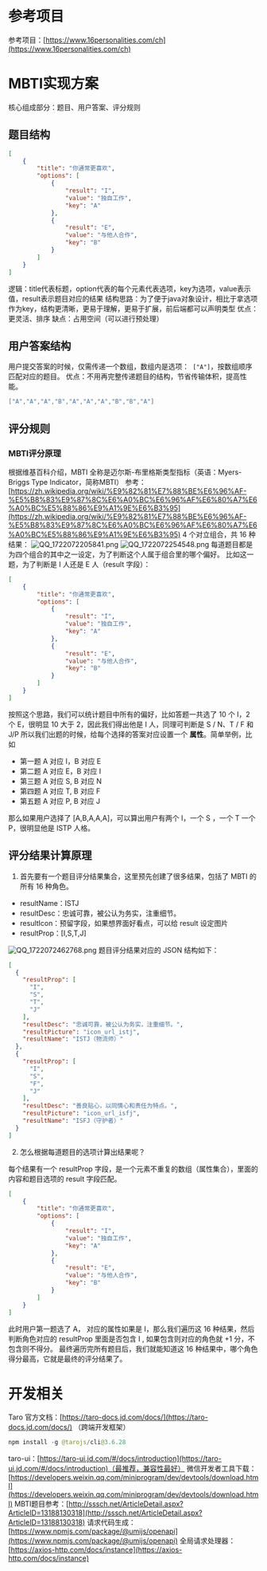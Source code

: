 # 参考项目
参考项目：[https://www.16personalities.com/ch](https://www.16personalities.com/ch)
# MBTI实现方案
核心组成部分：题目、用户答案、评分规则
## 题目结构
```json
[
    {
        "title": "你通常更喜欢",
        "options": [
            {
                "result": "I",
                "value": "独自工作",
                "key": "A"
            },
            {
                "result": "E",
                "value": "与他人合作",
                "key": "B"
            }
        ]
    }
]
```
逻辑：title代表标题，option代表的每个元素代表选项，key为选项，value表示值，result表示题目对应的结果
结构思路：为了便于java对象设计，相比于拿选项作为key，结构更清晰，更易于理解，更易于扩展，前后端都可以声明类型
优点：更灵活、排序
缺点：占用空间（可以进行预处理）
## 用户答案结构
用户提交答案的时候，仅需传递一个数组，数组内是选项：` ["A"]`，按数组顺序匹配对应的题目。
优点：不用再完整传递题目的结构，节省传输体积，提高性能。
```java
["A","A","A","B","A","A","A","B","B","A"]
```
## 评分规则
### MBTI评分原理
根据维基百科介绍，MBTI 全称是迈尔斯-布里格斯类型指标（英语：Myers-Briggs Type Indicator，简称MBTI）
参考：[https://zh.wikipedia.org/wiki/%E9%82%81%E7%88%BE%E6%96%AF-%E5%B8%83%E9%87%8C%E6%A0%BC%E6%96%AF%E6%80%A7%E6%A0%BC%E5%88%86%E9%A1%9E%E6%B3%95](https://zh.wikipedia.org/wiki/%E9%82%81%E7%88%BE%E6%96%AF-%E5%B8%83%E9%87%8C%E6%A0%BC%E6%96%AF%E6%80%A7%E6%A0%BC%E5%88%86%E9%A1%9E%E6%B3%95)
4 个对立组合，共 16 种结果：
 ![QQ_1722072205841.png](https://cdn.nlark.com/yuque/0/2024/png/40608915/1722072207970-65aebea3-1074-4ed4-a7f2-91f2d739dc1f.png#averageHue=%23fdfdfd&clientId=u74e06037-7560-4&from=paste&height=259&id=u5a2fb051&originHeight=259&originWidth=1170&originalType=binary&ratio=1&rotation=0&showTitle=false&size=100005&status=done&style=none&taskId=u21b9dad8-d7f2-4312-a4b8-71d8f4280b8&title=&width=1170)
![QQ_1722072254548.png](https://cdn.nlark.com/yuque/0/2024/png/40608915/1722072255175-d7cbe141-5093-4095-87db-7a6cc3714718.png#averageHue=%23e0e1e2&clientId=u74e06037-7560-4&from=paste&height=907&id=u85f93d82&originHeight=609&originWidth=580&originalType=binary&ratio=1&rotation=0&showTitle=false&size=69704&status=done&style=none&taskId=u292317a1-f554-4553-a56b-2a029f187a3&title=&width=864)
每道题目都是为四个组合的其中之一设定，为了判断这个人属于组合里的哪个偏好。
比如这一题，为了判断是 I 人还是 E 人（result 字段）：
```json
[
    {
        "title": "你通常更喜欢",
        "options": [
            {
                "result": "I",
                "value": "独自工作",
                "key": "A"
            },
            {
                "result": "E",
                "value": "与他人合作",
                "key": "B"
            }
        ]
    }
]
```
按照这个思路，我们可以统计题目中所有的偏好，比如答题一共选了 10 个 I，2 个 E，很明显 10 大于 2，因此我们得出他是 I 人，同理可判断是 S / N、T / F 和 J/P
所以我们出题的时候，给每个选择的答案对应设置一个 **属性**。简单举例，比如

- 第一题 A 对应 I，B 对应 E
- 第二题 A 对应 E，B 对应 I
- 第三题 A 对应 S, B 对应 N
- 第四题 A 对应 T, B 对应 F
- 第五题 A 对应 P, B 对应 J

那么如果用户选择了 [A,B,A,A,A]，可以算出用户有两个 I，一个 S ，一个 T 一个 P，很明显他是 ISTP 人格。
## 评分结果计算原理

1. 首先要有一个题目评分结果集合，这里预先创建了很多结果，包括了 MBTI 的所有 16 种角色。
- resultName：ISTJ
- resultDesc：忠诚可靠，被公认为务实，注重细节。
- resultIcon：预留字段，如果想界面好看点，可以给 result 设定图片
- resultProp：[I,S,T,J]

![QQ_1722072462768.png](https://cdn.nlark.com/yuque/0/2024/png/40608915/1722072463282-0b0dd4ef-6a7a-41eb-8cc4-5ad26dd2f69f.png#averageHue=%232c2c2c&clientId=u74e06037-7560-4&from=paste&height=603&id=u1bad9121&originHeight=603&originWidth=1238&originalType=binary&ratio=1&rotation=0&showTitle=false&size=379223&status=done&style=none&taskId=u38542418-f615-4389-a4a4-7f6cd324c7b&title=&width=1238)
题目评分结果对应的 JSON 结构如下：
```json
[
  {
    "resultProp": [
      "I",
      "S",
      "T",
      "J"
    ],
    "resultDesc": "忠诚可靠，被公认为务实，注重细节。",
    "resultPicture": "icon_url_istj",
    "resultName": "ISTJ（物流师）"
  },
  {
    "resultProp": [
      "I",
      "S",
      "F",
      "J"
    ],
    "resultDesc": "善良贴心，以同情心和责任为特点。",
    "resultPicture": "icon_url_isfj",
    "resultName": "ISFJ（守护者）"
  }
]
```

2. 怎么根据每道题目的选项计算出结果呢？

每个结果有一个 resultProp 字段，是一个元素不重复的数组（属性集合），里面的内容和题目选项的 result 字段匹配。
```json
[
    {
        "title": "你通常更喜欢",
        "options": [
            {
                "result": "I",
                "value": "独自工作",
                "key": "A"
            },
            {
                "result": "E",
                "value": "与他人合作",
                "key": "B"
            }
        ]
    }
]
```
此时用户第一题选了 A， 对应的属性如果是 I，那么我们遍历这 16 种结果，然后判断角色对应的 resultProp 里面是否包含 I , 如果包含则对应的角色就 +1 分，不包含则不得分。
最终遍历完所有题目后，我们就能知道这 16 种结果中，哪个角色得分最高，它就是最终的评分结果了。
# 开发相关
Taro 官方文档：[https://taro-docs.jd.com/docs/](https://taro-docs.jd.com/docs/) （跨端开发框架）
```java
npm install -g @tarojs/cli@3.6.28
```
taro-ui：[https://taro-ui.jd.com/#/docs/introduction](https://taro-ui.jd.com/#/docs/introduction)（最推荐，兼容性最好）
微信开发者工具下载：[https://developers.weixin.qq.com/miniprogram/dev/devtools/download.html](https://developers.weixin.qq.com/miniprogram/dev/devtools/download.html)
MBTI题目参考：[http://sssch.net/ArticleDetail.aspx?ArticleID=13188130318](http://sssch.net/ArticleDetail.aspx?ArticleID=13188130318)
请求代码生成：[https://www.npmjs.com/package/@umijs/openapi](https://www.npmjs.com/package/@umijs/openapi)
全局请求处理器：[https://axios-http.com/docs/instance](https://axios-http.com/docs/instance)
